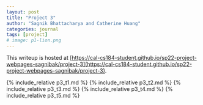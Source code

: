 ```yaml
---
layout: post
title: "Project 3"
author: "Sagnik Bhattacharya and Catherine Huang"
categories: journal
tags: [project]
# image: p1-lion.png
---
```


This writeup is hosted at [https://cal-cs184-student.github.io/sp22-project-webpages-sagnibak/project-3](https://cal-cs184-student.github.io/sp22-project-webpages-sagnibak/project-3).

{% include_relative p3_t1.md %}
{% include_relative p3_t2.md %}
{% include_relative p3_t3.md %}
{% include_relative p3_t4.md %}
{% include_relative p3_t5.md %}
